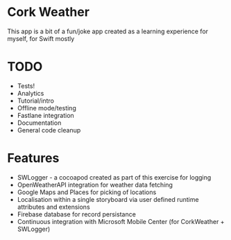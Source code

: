 # Cork Weather

This app is a bit of a fun/joke app created as a learning experience for myself, for Swift mostly

# TODO

* Tests!
* Analytics
* Tutorial/intro
* Offline mode/testing
* Fastlane integration
* Documentation
* General code cleanup

# Features

* SWLogger - a cocoapod created as part of this exercise for logging
* OpenWeatherAPI integration for weather data fetching
* Google Maps and Places for picking of locations
* Localisation within a single storyboard via user defined runtime attributes and extensions
* Firebase database for record persistance
* Continuous integration with Microsoft Mobile Center (for CorkWeather + SWLogger)
